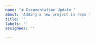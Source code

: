 ```yaml
---
name: "➕ Documentation Update "
about: 'Adding a new project in repo '
title: ''
labels: ''
assignees: ''

---
```



